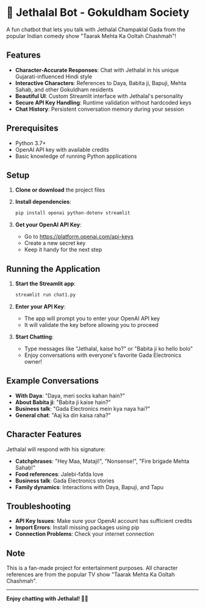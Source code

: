 # 🏪 Jethalal Bot - Gokuldham Society

A fun chatbot that lets you talk with Jethalal Champaklal Gada from the popular Indian comedy show "Taarak Mehta Ka Ooltah Chashmah"!

## Features

- **Character-Accurate Responses**: Chat with Jethalal in his unique Gujarati-influenced Hindi style
- **Interactive Characters**: References to Daya, Babita ji, Bapuji, Mehta Sahab, and other Gokuldham residents
- **Beautiful UI**: Custom Streamlit interface with Jethalal's personality
- **Secure API Key Handling**: Runtime validation without hardcoded keys
- **Chat History**: Persistent conversation memory during your session

## Prerequisites

- Python 3.7+
- OpenAI API key with available credits
- Basic knowledge of running Python applications

## Setup

1. **Clone or download** the project files

2. **Install dependencies**:
   ```bash
   pip install openai python-dotenv streamlit
   ```

3. **Get your OpenAI API Key**:
   - Go to https://platform.openai.com/api-keys
   - Create a new secret key
   - Keep it handy for the next step

## Running the Application

1. **Start the Streamlit app**:
   ```bash
   streamlit run chat1.py
   ```

2. **Enter your API Key**:
   - The app will prompt you to enter your OpenAI API key
   - It will validate the key before allowing you to proceed

3. **Start Chatting**:
   - Type messages like "Jethalal, kaise ho?" or "Babita ji ko hello bolo"
   - Enjoy conversations with everyone's favorite Gada Electronics owner!

## Example Conversations

- **With Daya**: "Daya, meri socks kahan hain?"
- **About Babita ji**: "Babita ji kaise hain?"
- **Business talk**: "Gada Electronics mein kya naya hai?"
- **General chat**: "Aaj ka din kaisa raha?"

## Character Features

Jethalal will respond with his signature:
- **Catchphrases**: "Hey Maa, Mataji!", "Nonsense!", "Fire brigade Mehta Sahab!"
- **Food references**: Jalebi-fafda love
- **Business talk**: Gada Electronics stories
- **Family dynamics**: Interactions with Daya, Bapuji, and Tapu

## Troubleshooting

- **API Key Issues**: Make sure your OpenAI account has sufficient credits
- **Import Errors**: Install missing packages using pip
- **Connection Problems**: Check your internet connection

## Note

This is a fan-made project for entertainment purposes. All character references are from the popular TV show "Taarak Mehta Ka Ooltah Chashmah".

---

**Enjoy chatting with Jethalal! 🏪✨** 